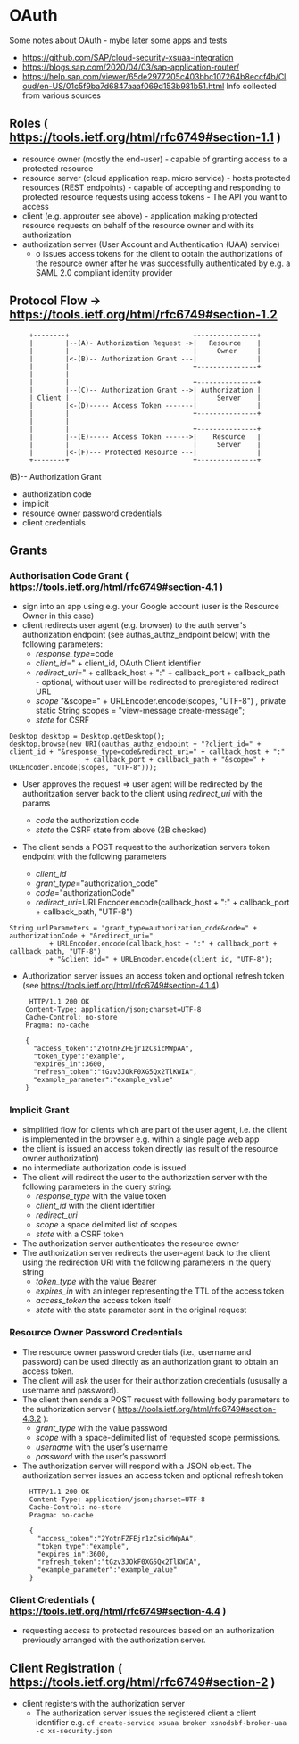 # OAuth
Some notes about OAuth - mybe later some apps and tests
* https://github.com/SAP/cloud-security-xsuaa-integration
* https://blogs.sap.com/2020/04/03/sap-application-router/
* https://help.sap.com/viewer/65de2977205c403bbc107264b8eccf4b/Cloud/en-US/01c5f9ba7d6847aaaf069d153b981b51.html
Info collected from various sources
## Roles ( https://tools.ietf.org/html/rfc6749#section-1.1 )
* resource owner (mostly the end-user) - capable of granting access to a protected resource 
* resource server (cloud application resp. micro service) - hosts protected resources (REST endpoints) - capable of accepting and responding to protected resource requests using access tokens - The API you want to access
* client (e.g. approuter see above) - application making protected resource requests on behalf of the resource owner and with its authorization
* authorization server (User Account and Authentication (UAA) service) 
  * o	issues access tokens for the client to obtain the authorizations of the resource owner after he was successfully authenticated by e.g. a SAML 2.0 compliant identity provider
## Protocol Flow -> https://tools.ietf.org/html/rfc6749#section-1.2
```
     +--------+                               +---------------+
     |        |--(A)- Authorization Request ->|   Resource    |
     |        |                               |     Owner     |
     |        |<-(B)-- Authorization Grant ---|               |
     |        |                               +---------------+
     |        |
     |        |                               +---------------+
     |        |--(C)-- Authorization Grant -->| Authorization |
     | Client |                               |     Server    |
     |        |<-(D)----- Access Token -------|               |
     |        |                               +---------------+
     |        |
     |        |                               +---------------+
     |        |--(E)----- Access Token ------>|    Resource   |
     |        |                               |     Server    |
     |        |<-(F)--- Protected Resource ---|               |
     +--------+                               +---------------+
```
(B)-- Authorization Grant
* authorization code
* implicit
* resource owner password credentials
* client credentials

## Grants
### Authorisation Code Grant ( https://tools.ietf.org/html/rfc6749#section-4.1 )
* sign into an app using e.g. your Google account (user is the Resource Owner in this case)
* client redirects user agent (e.g. browser) to the auth server's authorization endpoint (see authas_authz_endpoint below) with the following parameters:
  * *response_type*=code
  * *client_id*=" + client_id, OAuth Client identifier
  * *redirect_uri*=" + callback_host + ":" + callback_port + callback_path - optional, without user will be redirected to preregistered redirect URL
  * *scope* "&scope=" + URLEncoder.encode(scopes, "UTF-8") , private static String scopes = "view-message create-message";
  * *state* for CSRF
  
 ```
Desktop desktop = Desktop.getDesktop();
desktop.browse(new URI(oauthas_authz_endpoint + "?client_id=" + client_id + "&response_type=code&redirect_uri=" + callback_host + ":"
                    + callback_port + callback_path + "&scope=" + URLEncoder.encode(scopes, "UTF-8")));
 ```
* User approves the request => user agent will be redirected by the authoritzation server back to the client using *redirect_uri* with the params 
  * *code* the authorization code
  * *state* the CSRF state from above (2B checked)
  
* The client sends a POST request to the authorization servers token endpoint with the following parameters
  * *client_id*
  * *grant_type*="authorization_code"
  * *code*="authorizationCode"
  * *redirect_uri*=URLEncoder.encode(callback_host + ":" + callback_port + callback_path, "UTF-8")

```
String urlParameters = "grant_type=authorization_code&code=" + authorizationCode + "&redirect_uri="
          + URLEncoder.encode(callback_host + ":" + callback_port + callback_path, "UTF-8") 
          + "&client_id=" + URLEncoder.encode(client_id, "UTF-8");
```
* Authorization server issues an access token and optional refresh
   token (see https://tools.ietf.org/html/rfc6749#section-4.1.4)
 ```
      HTTP/1.1 200 OK
     Content-Type: application/json;charset=UTF-8
     Cache-Control: no-store
     Pragma: no-cache

     {
       "access_token":"2YotnFZFEjr1zCsicMWpAA",
       "token_type":"example",
       "expires_in":3600,
       "refresh_token":"tGzv3JOkF0XG5Qx2TlKWIA",
       "example_parameter":"example_value"
     }

 ```
### Implicit Grant
* simplified flow for clients which are part of the user agent, i.e. the client is implemented in the browser e.g. within a single page web app
* the client is issued an access token directly (as result of the resource owner authorization)
* no intermediate authorization code is issued
* The client will redirect the user to the authorization server with the following parameters in the query string:
  * *response_type* with the value token
  * *client_id* with the client identifier
  * *redirect_uri*
  * *scope* a space delimited list of scopes
  * *state* with a CSRF token
* The authorization server authenticates the resource owner
* The authorization server redirects the user-agent back to the client using the redirection URI with the following parameters in the query string
  * *token_type* with the value Bearer
  * *expires_in* with an integer representing the TTL of the access token
  * *access_token* the access token itself
  * *state* with the state parameter sent in the original request



### Resource Owner Password Credentials
* The resource owner password credentials (i.e., username and password) can be used directly as an authorization grant to obtain an access token. 
* The client will ask the user for their authorization credentials (ususally a username and password).
* The client then sends a POST request with following body parameters to the authorization server ( https://tools.ietf.org/html/rfc6749#section-4.3.2 ):
  * *grant_type* with the value password
  * *scope* with a space-delimited list of requested scope permissions.
  * *username* with the user’s username
  * *password* with the user’s password
* The authorization server will respond with a JSON object. The authorization server issues an access token and optional refresh token
```
     HTTP/1.1 200 OK
     Content-Type: application/json;charset=UTF-8
     Cache-Control: no-store
     Pragma: no-cache

     {
       "access_token":"2YotnFZFEjr1zCsicMWpAA",
       "token_type":"example",
       "expires_in":3600,
       "refresh_token":"tGzv3JOkF0XG5Qx2TlKWIA",
       "example_parameter":"example_value"
     }
```


### Client Credentials ( https://tools.ietf.org/html/rfc6749#section-4.4 )
* requesting access to protected resources based on an authorization previously arranged with the authorization server.

    
## Client Registration ( https://tools.ietf.org/html/rfc6749#section-2 )  
* client registers with the authorization server
  * The authorization server issues the registered client a client identifier e.g.
  ```cf create-service xsuaa broker xsnodsbf-broker-uaa -c xs-security.json ```
